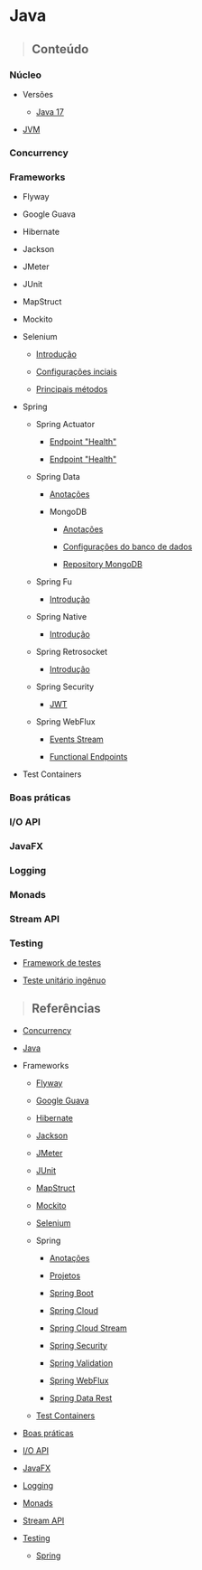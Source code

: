 # Java

> ## **Conteúdo**

### Núcleo

* Versões
   
  * [Java 17](./core/versions/java-17.md)

* [JVM](./core/jvm.md)

### Concurrency

### Frameworks

* Flyway

* Google Guava

* Hibernate

* Jackson

* JMeter

* JUnit

* MapStruct

* Mockito

* Selenium

  * [Introdução](./frameworks/selenium/introducao.md)

  * [Configurações inciais](./frameworks/selenium/configuracoes-iniciais.md)

  * [Principais métodos](./frameworks/selenium/principais-metodos.md)


* Spring

  * Spring Actuator

    * [Endpoint "Health"](./frameworks/spring/spring-actuator/endpoint-health.md)

    * [Endpoint "Health"](./frameworks/spring/spring-actuator/endpoint-health.md)

  * Spring Data

    * [Anotações](./frameworks/spring/spring-data/annotations.md)

    * MongoDB

      * [Anotações](./frameworks/spring/spring-data/mongodb/annotations.md)

      * [Configurações do banco de dados](./frameworks/spring/spring-data/mongodb/database-configuration.md)

      * [Repository MongoDB](./frameworks/spring/spring-data/mongodb/repository.md)

  * Spring Fu

    * [Introdução](./frameworks/spring/spring-fu/introducao.md)

  * Spring Native

    * [Introdução](./frameworks/spring/spring-native/introducao.md)

  * Spring Retrosocket

    * [Introdução](./frameworks/spring/spring-retrosocket/introducao.md)
    
  * Spring Security

    * [JWT](./frameworks/spring/spring-security/jwt.md)

  * Spring WebFlux

    * [Events Stream](./frameworks/spring/spring-webflux/events-stream.md)

    * [Functional Endpoints](./frameworks/spring/spring-webflux/functional-end-points.md)


* Test Containers

### Boas práticas

### I/O API

### JavaFX

### Logging

### Monads

### Stream API

### Testing

* [Framework de testes](./testing/framework-de-testes.md)

* [Teste unitário ingênuo](./testing/teste-unitario-ingenuo.md)

> ## **Referências**

* [Concurrency](./concurrency/references.md)

* [Java](./references.md)

* Frameworks

  * [Flyway](./frameworks/flyway/references.md)

  * [Google Guava](./frameworks/google-guava/references.md)

  * [Hibernate](./frameworks/hibernate/references.md)

  * [Jackson](./frameworks/jackson/references.md)

  * [JMeter](./frameworks/jmeter/references.md)

  * [JUnit](./frameworks/junit/references.md)

  * [MapStruct](./frameworks/mapstruct/references.md)

  * [Mockito](./frameworks/mockito/references.md)

  * [Selenium](./frameworks/selenium/references.md)

  * Spring

    * [Anotações](./frameworks/spring/annotations/references.md)

    * [Projetos](./frameworks/spring/projects/references.md)

    * [Spring Boot](./frameworks/spring/spring-boot/references.md)

    * [Spring Cloud](./frameworks/spring/spring-cloud/references.md)

    * [Spring Cloud Stream](./frameworks/spring/spring-cloud-stream/references.md)

    * [Spring Security](./frameworks/spring/spring-security/references.md)

    * [Spring Validation](./frameworks/spring/spring-validation/references.md)

    * [Spring WebFlux](./frameworks/spring/spring-webflux/references.md)

    * [Spring Data Rest](./frameworks/spring/spring-data-rest/references.md)

  * [Test Containers](./frameworks/test-containers/references.md)

* [Boas práticas](./good-practice/references.md)

* [I/O API](./io-api/references.md)

* [JavaFX](./javafx/references.md)

* [Logging](./logging/references.md)

* [Monads](./monads/references.md)

* [Stream API](./stream-api/references.md)

* [Testing](./testing/references.md)

  * [Spring](./testing/spring/references.md)
